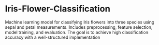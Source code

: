 # Iris-Flower-Classification
Machine learning model for classifying Iris flowers into three species using sepal and petal measurements. Includes preprocessing, feature selection, model training, and evaluation. The goal is to achieve high classification accuracy with a well-structured implementation
